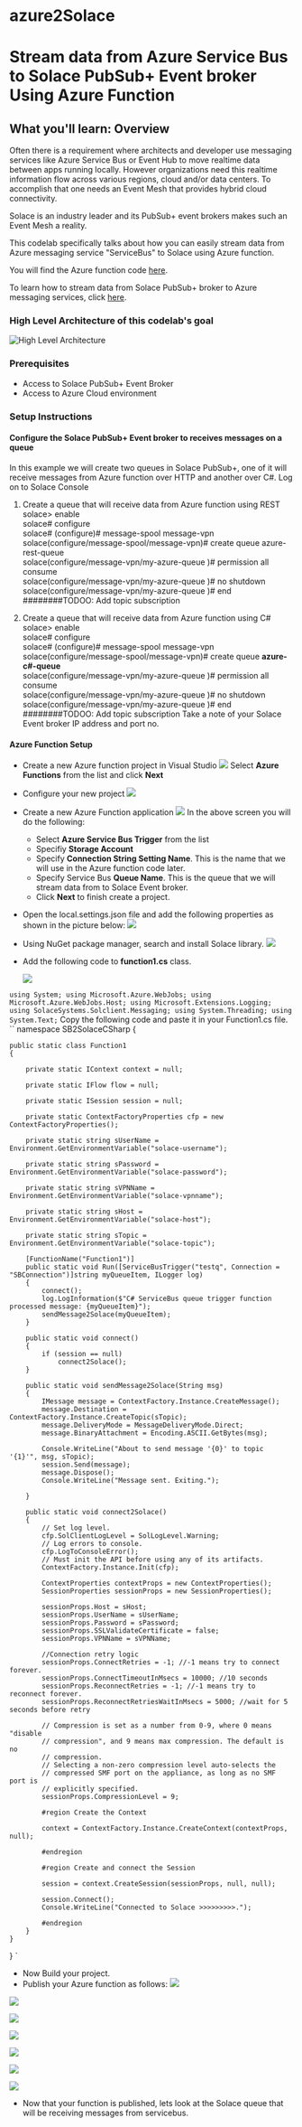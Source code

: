 # azure2Solace
# Stream data from Azure Service Bus to Solace PubSub+ Event broker Using Azure Function

## What you'll learn: Overview

Often there is a requirement where architects and developer use messaging services like Azure Service Bus or Event Hub to move realtime data between apps running locally. However organizations need this realtime information flow across various regions, cloud and/or data centers. To accomplish that one needs an Event Mesh that provides hybrid cloud connectivity. 

Solace is an industry leader and its PubSub+ event brokers makes such an Event Mesh a reality.

This codelab specifically talks about how you can easily stream data from Azure messaging service "ServiceBus" to Solace using Azure function.

You will find the Azure function code [here](https://github.com/solacese/azure2Solace).

To learn how to stream data from Solace PubSub+ broker to Azure messaging services, click [here](https://docs.solace.com/Configuring-and-Managing/HTTP-Header-Authentication-Azure-Event-Hub.htm).

### High Level Architecture of this codelab's goal
![High Level Architecture](img/high-level-arch.png)

### Prerequisites
* Access to Solace PubSub+ Event Broker
* Access to Azure Cloud environment

### Setup Instructions

#### Configure the Solace PubSub+ Event broker to receives messages on a queue 
In this example we will create two queues in Solace PubSub+, one of it will receive messages from Azure function over HTTP and another over C#.
Log on to Solace Console
1.	Create a queue that will receive data from Azure function using REST <br />
solace> enable<br />
solace# configure<br />
solace# (configure)# message-spool message-vpn <VPN Name> <br />
solace(configure/message-spool/message-vpn)# create queue azure-rest-queue<br />
solace(configure/message-vpn/my-azure-queue )# permission all consume <br />
solace(configure/message-vpn/my-azure-queue )# no shutdown<br />
solace(configure/message-vpn/my-azure-queue )# end<br />
########TODOO: Add topic subscription


2.	Create a queue that will receive data from Azure function using C#<br />
solace> enable<br />
solace# configure<br />
solace# (configure)# message-spool message-vpn <VPN Name> <br />
solace(configure/message-spool/message-vpn)# create queue **azure-c#-queue**<br />
solace(configure/message-vpn/my-azure-queue )# permission all consume <br />
solace(configure/message-vpn/my-azure-queue )# no shutdown<br />
solace(configure/message-vpn/my-azure-queue )# end<br />
########TODOO: Add topic subscription
Take a note of your Solace Event broker IP address and port no.

#### Azure Function Setup

* Create a new Azure function project in Visual Studio 
  ![ ](img/create-new-vs-project.png)
  Select **Azure Functions** from the list and click **Next**

* Configure your new project
  ![ ](img/configure-project.png)

* Create a new Azure Function application
![ ](img/create-azure-func-app.png)
In the above screen you will do the following:
  * Select **Azure Service Bus Trigger** from the list
  * Specifiy **Storage Account**
  * Specify **Connection String Setting Name**. This is the name that we will use in the Azure function code later.
  * Specify Service Bus **Queue Name**. This is the queue that we will stream data from to Solace Event broker.
  * Click **Next** to finish create a project.
  
* Open the local.settings.json file and add the following properties as shown in the picture below:
  ![ ](img/settings.png)

* Using NuGet package manager, search and install Solace library.
  ![ ](img/add-solace-library.png)

* Add the following code to **function1.cs** class.

  ![ ](img/function1.png)

`
using System;
using Microsoft.Azure.WebJobs;
using Microsoft.Azure.WebJobs.Host;
using Microsoft.Extensions.Logging;
using SolaceSystems.Solclient.Messaging;
using System.Threading;
using System.Text;
`
Copy the following code and paste it in your Function1.cs file.
``
namespace SB2SolaceCSharp
{

    public static class Function1
    {
       
        private static IContext context = null;
        
        private static IFlow flow = null;
        
        private static ISession session = null;
        
        private static ContextFactoryProperties cfp = new ContextFactoryProperties();
        
        private static string sUserName = Environment.GetEnvironmentVariable("solace-username");
        
        private static string sPassword = Environment.GetEnvironmentVariable("solace-password");
        
        private static string sVPNName = Environment.GetEnvironmentVariable("solace-vpnname");
        
        private static string sHost = Environment.GetEnvironmentVariable("solace-host");
        
        private static string sTopic = Environment.GetEnvironmentVariable("solace-topic");
        
        [FunctionName("Function1")]
        public static void Run([ServiceBusTrigger("testq", Connection = "SBConnection")]string myQueueItem, ILogger log)
        {
            connect();
            log.LogInformation($"C# ServiceBus queue trigger function processed message: {myQueueItem}");
            sendMessage2Solace(myQueueItem);
        }
        
        public static void connect()
        {
            if (session == null)
                connect2Solace();
        }
        
        public static void sendMessage2Solace(String msg)
        {
            IMessage message = ContextFactory.Instance.CreateMessage();
            message.Destination = ContextFactory.Instance.CreateTopic(sTopic);
            message.DeliveryMode = MessageDeliveryMode.Direct;
            message.BinaryAttachment = Encoding.ASCII.GetBytes(msg);
        
            Console.WriteLine("About to send message '{0}' to topic '{1}'", msg, sTopic);
            session.Send(message);
            message.Dispose();
            Console.WriteLine("Message sent. Exiting.");
        
        }
        
        public static void connect2Solace()
        {
            // Set log level.
            cfp.SolClientLogLevel = SolLogLevel.Warning;
            // Log errors to console.
            cfp.LogToConsoleError();
            // Must init the API before using any of its artifacts.
            ContextFactory.Instance.Init(cfp);
        
            ContextProperties contextProps = new ContextProperties();
            SessionProperties sessionProps = new SessionProperties();
        
            sessionProps.Host = sHost;
            sessionProps.UserName = sUserName;
            sessionProps.Password = sPassword;
            sessionProps.SSLValidateCertificate = false;
            sessionProps.VPNName = sVPNName;
        
            //Connection retry logic
            sessionProps.ConnectRetries = -1; //-1 means try to connect forever.
            sessionProps.ConnectTimeoutInMsecs = 10000; //10 seconds
            sessionProps.ReconnectRetries = -1; //-1 means try to reconnect forever.
            sessionProps.ReconnectRetriesWaitInMsecs = 5000; //wait for 5 seconds before retry
        
            // Compression is set as a number from 0-9, where 0 means "disable
            // compression", and 9 means max compression. The default is no
            // compression.
            // Selecting a non-zero compression level auto-selects the
            // compressed SMF port on the appliance, as long as no SMF port is
            // explicitly specified.
            sessionProps.CompressionLevel = 9;
        
            #region Create the Context
        
            context = ContextFactory.Instance.CreateContext(contextProps, null);
        
            #endregion
        
            #region Create and connect the Session
        
            session = context.CreateSession(sessionProps, null, null);
        
            session.Connect();
            Console.WriteLine("Connected to Solace >>>>>>>>>.");
        
            #endregion
        }
    }
}
`

*  Now Build your project.
*  Publish your Azure function as follows:
![ ](img/publish1.png)

![ ](img/publish2.png)

![ ](img/publish3.png)

![ ](img/publish4.png)

![ ](img/publish5.png)

![ ](img/publish6.png)

![ ](img/published.png)

*  Now that your function is published, lets look at the Solace queue that will be receiving messages from servicebus.
